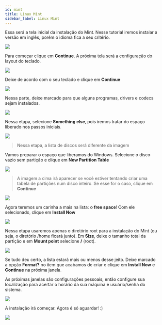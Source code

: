 ```yaml
---
id: mint
title: Linux Mint
sidebar_label: Linux Mint
---
```


Essa será a tela inicial da instalação do Mint. Nesse tutorial iremos instalar a versão em inglês, porém o idioma fica a seu critério.

![](assets/dual-boot-windows-linux/mint/1.png)

Para começar clique em **Continue**. A próxima tela será a configuração do layout do teclado.

![](assets/dual-boot-windows-linux/mint/2.png)

Deixe de acordo com o seu teclado e clique em **Continue**

![](assets/dual-boot-windows-linux/mint/3.png)

Nessa parte, deixe marcado para que alguns programas, drivers e codecs sejam instalados.

![](assets/dual-boot-windows-linux/mint/4.png)

Nessa etapa, selecione **Something else**, pois iremos tratar do espaço liberado nos passos iniciais.

![](assets/dual-boot-windows-linux/mint/5.png)

> Nessa etapa, a lista de discos será diferente da imagem

Vamos preparar o espaço que liberamos do Windows. Selecione o disco vazio sem partição e clique em **New Partition Table**

![](assets/dual-boot-windows-linux/mint/6.png)

> A imagem a cima irá aparecer se você estiver tentando criar uma tabela de partições num disco inteiro. Se esse for o caso, clique em **Continue**

![](assets/dual-boot-windows-linux/mint/7.png)

Agora teremos um carinha a mais na lista: o **free space**! Com ele selecionado, clique em **Install Now**

![](assets/dual-boot-windows-linux/mint/8.png)

Nessa etapa usaremos apenas o diretório root para a instalação do Mint (ou seja, o diretório /home ficará junto). Em **Size**, deixe o tamanho total da partição e em **Mount point** selecione **/** (root).

![](assets/dual-boot-windows-linux/mint/9.png)

Se tudo deu certo, a lista estará mais ou menos desse jeito. Deixe marcado a opção **Format?** no item que acabamos de criar e clique em **Install Now** e **Continue** na próxima janela.

As próximas janelas são configurações pessoais, então configure sua localização para acertar o horário da sua máquina e usuário/senha do sistema.

![](assets/dual-boot-windows-linux/mint/11.png)

A instalação irá começar. Agora é só aguardar! :)

![](assets/dual-boot-windows-linux/mint/12.png)
